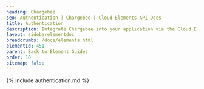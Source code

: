 ```yaml
---
heading: Chargebee
seo: Authentication | Chargebee | Cloud Elements API Docs
title: Authentication
description: Integrate Chargebee into your application via the Cloud Elements APIs.
layout: sidebarelementdoc
breadcrumbs: /docs/elements.html
elementId: 451
parent: Back to Element Guides
order: 10
sitemap: false
---
```


{% include authentication.md %}
